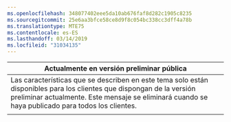 ```yaml
---
ms.openlocfilehash: 348077402eee5da10ab676faf8d282c1905c8235
ms.sourcegitcommit: 25e6aa3bfce58ce8d9f8c054bc338cc3dff4a78b
ms.translationtype: MTE75
ms.contentlocale: es-ES
ms.lasthandoff: 03/14/2019
ms.locfileid: "31034135"
---
```

|                                                                     Actualmente en versión preliminar pública                                                                      |
|----------------------------------------------------------------------------------------------------------------------------------------------------------------------|
| Las características que se describen en este tema solo están disponibles para los clientes que dispongan de la versión preliminar actualmente. Este mensaje se eliminará cuando se haya publicado para todos los clientes. |
|                                                                                                                                                                      |

